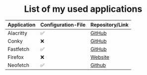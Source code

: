 <h1 align="center">List of my used applications</h1>

|Application|Configuration-File|Repository/Link|
|-|-|-|
|Alacritty|✅|[GitHub](https://github.com/alacritty/alacritty)|
|Conky|❌|[GitHub](https://github.com/brndnmtthws/conky)|
|Fastfetch|✅|[GitHub](https://github.com/LinusDierheimer/fastfetch)|
|Firefox|❌|[Website](https://www.mozilla.org/de/firefox/new/)|
|Neofetch|✅|[Github](https://github.com/dylanaraps/neofetch)|